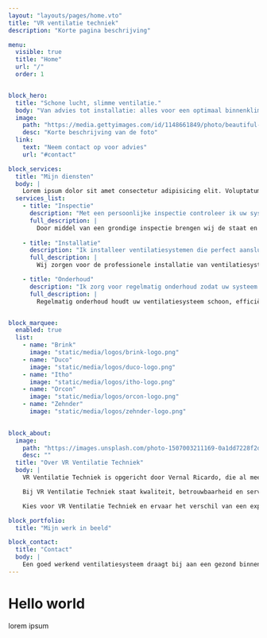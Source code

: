```yaml
---
layout: "layouts/pages/home.vto"
title: "VR ventilatie techniek"
description: "Korte pagina beschrijving"

menu:
  visible: true
  title: "Home"
  url: "/"
  order: 1


block_hero:
  title: "Schone lucht, slimme ventilatie."
  body: "Van advies tot installatie: alles voor een optimaal binnenklimaat."
  image:
    path: "https://media.gettyimages.com/id/1148661849/photo/beautiful-young-asian-woman-drinking-coffee-and-enjoying-fresh-air-on-balcony-in-the-morning.jpg?s=612x612&w=0&k=20&c=641PanVR6AkbZfSRrPfXfd3WZPD4BnNttSZbVFC43eQ="
    desc: "Korte beschrijving van de foto"
  link:
    text: "Neem contact op voor advies"
    url: "#contact"

block_services:
  title: "Mijn diensten"
  body: |
    Lorem ipsum dolor sit amet consectetur adipisicing elit. Voluptatum modi voluptas vel id expedita corporis deserunt dicta! Error nulla, quisquam quod, earum esse, quae voluptatem voluptatum nobis harum beatae in.
  services_list:
    - title: "Inspectie"
      description: "Met een persoonlijke inspectie controleer ik uw systeem grondig. Problemen komen zo op tijd aan het licht en de luchtkwaliteit blijft op peil."
      full_description: |
        Door middel van een grondige inspectie brengen wij de staat en werking van uw ventilatiesysteem in kaart. Vaak merkt u niet direct dat er vervuiling of een defect aanwezig is, terwijl dit wél grote gevolgen kan hebben voor luchtkwaliteit en energiekosten. Met onze inspecties ontdekt u tijdig problemen en voorkomt u onnodige reparaties, waardoor u verzekerd blijft van frisse en gezonde lucht.
  
    - title: "Installatie"
      description: "Ik installeer ventilatiesystemen die perfect aansluiten op uw situatie. Zo voorkomt u vocht en schimmel en geniet u van frisse, gezonde lucht."
      full_description: |
        Wij zorgen voor de professionele installatie van ventilatiesystemen die perfect aansluiten op uw woning of bedrijfspand. Een slecht geïnstalleerd systeem kan leiden tot vochtproblemen, schimmelvorming en ongezonde lucht. Met onze vakkundige aanpak bent u verzekerd van een optimale luchtcirculatie, energiezuinig functioneren en een gezond binnenklimaat.

    - title: "Onderhoud"
      description: "Ik zorg voor regelmatig onderhoud zodat uw systeem schoon, zuinig en betrouwbaar blijft. Dit verlengt de levensduur en houdt uw binnenklimaat gezond."
      full_description: |
        Regelmatig onderhoud houdt uw ventilatiesysteem schoon, efficiënt en betrouwbaar. Zonder onderhoud hopen stof en vuil zich op, waardoor de luchtkwaliteit afneemt en het systeem meer energie verbruikt. Met onze onderhoudsservice verlengt u de levensduur van uw installatie, bespaart u op kosten en creëert u een blijvend gezond leef- en werkklimaat.


block_marquee:
  enabled: true
  list:
    - name: "Brink"
      image: "static/media/logos/brink-logo.png"
    - name: "Duco"
      image: "static/media/logos/duco-logo.png"
    - name: "Itho"
      image: "static/media/logos/itho-logo.png"
    - name: "Orcon"
      image: "static/media/logos/orcon-logo.png"
    - name: "Zehnder"
      image: "static/media/logos/zehnder-logo.png"
    

block_about:
  image: 
    path: "https://images.unsplash.com/photo-1507003211169-0a1dd7228f2d?q=80&w=1974&auto=format&fit=crop&ixlib=rb-4.1.0&ixid=M3wxMjA3fDB8MHxwaG90by1wYWdlfHx8fGVufDB8fHx8fA%3D%3D"
    desc: ""
  title: "Over VR Ventilatie Techniek"
  body: |
    VR Ventilatie Techniek is opgericht door Vernal Ricardo, die al meer dan 10 jaar ervaring heeft in ventilatie en luchtbehandelingssystemen. Wij helpen bedrijven en particulieren met professionele ventilatie-oplossingen die zorgen voor een gezond en comfortabel binnenklimaat.

    Bij VR Ventilatie Techniek staat kwaliteit, betrouwbaarheid en service voorop. Van advies en ontwerp tot installatie en onderhoud: wij begeleiden u bij elk stap. Met onze kennis en ervaring leveren wij op maat gemaakte oplossingen die passen bij uw gebouw en wensen.

    Kies voor VR Ventilatie Techniek en ervaar het verschil van een expert die meedenkt en resultaten levert.

block_portfolio:
  title: "Mijn werk in beeld"

block_contact:
  title: "Contact"
  body: |
    Een goed werkend ventilatiesysteem draagt bij aan een gezond binnenklimaat. Ik staat klaar om al uw vragen te beantwoorden en samen te kijken naar de beste oplossing voor uw woning.
---
```


# Hello world

lorem ipsum